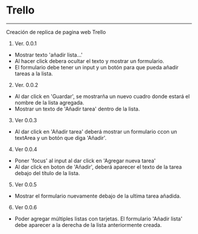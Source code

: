 # Trello 
___

Creación de replica de pagina web Trello

1. Ver. 0.0.1
* Mostrar texto 'añadir lista...'
* Al hacer click debera ocultar el texto y mostrar un formulario.
* El formulario debe tener un input y un botón para que pueda añadir tareas a la lista.
2. Ver. 0.0.2 
* Al dar click en 'Guardar', se mostrarña un nuevo cuadro donde estará el nombre de la lista agregada.
* Mostrar un texto de 'Añadir tarea' dentro de la lista.
3. Ver 0.0.3
* Al dar click en 'Añadir tarea' deberá mostrar un formulario ccon un textArea y un botón que diga 'Añadir'.
4. Ver 0.0.4
* Poner 'focus' al input al dar click en 'Agregar nueva tarea'
* Al dar click en boton de 'Añadir', deberá aparecer el texto de la tarea debajo del título de la lista.
5. Ver 0.0.5
* Mostrar el formulario nuevamente debajo de la ultima tarea añadida.
6. Ver 0.0.6
* Poder agregar múltiples listas con tarjetas. El formulario 'Añadir lista' debe aparecer a la derecha de la lista anteriormente creada.